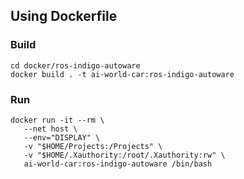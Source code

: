 ## Using Dockerfile

### Build
```
cd docker/ros-indigo-autoware
docker build . -t ai-world-car:ros-indigo-autoware
```
### Run
```
docker run -it --rm \
   --net host \
   --env="DISPLAY" \
   -v "$HOME/Projects:/Projects" \
   -v "$HOME/.Xauthority:/root/.Xauthority:rw" \
   ai-world-car:ros-indigo-autoware /bin/bash
```
